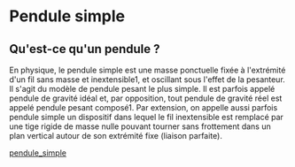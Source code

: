 # Pendule simple

## Qu'est-ce qu'un pendule ?

En physique, le pendule simple est une masse ponctuelle fixée à l'extrémité d'un fil sans masse et inextensible1, et oscillant sous l'effet de la pesanteur. Il s'agit du modèle de pendule pesant le plus simple. Il est parfois appelé pendule de gravité idéal et, par opposition, tout pendule de gravité réel est appelé pendule pesant composé1. Par extension, on appelle aussi parfois pendule simple un dispositif dans lequel le fil inextensible est remplacé par une tige rigide de masse nulle pouvant tourner sans frottement dans un plan vertical autour de son extrémité fixe (liaison parfaite). 

[pendule_simple](img/Pendule.svg)